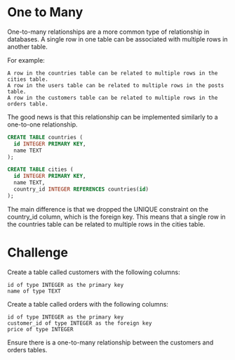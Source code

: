 # One to Many

One-to-many relationships are a more common type of relationship in databases. A single row in one table can be associated with multiple rows in another table.

For example:

    A row in the countries table can be related to multiple rows in the cities table.
    A row in the users table can be related to multiple rows in the posts table.
    A row in the customers table can be related to multiple rows in the orders table.

The good news is that this relationship can be implemented similarly to a one-to-one relationship.

```sql
CREATE TABLE countries (
  id INTEGER PRIMARY KEY,
  name TEXT
);

CREATE TABLE cities (
  id INTEGER PRIMARY KEY,
  name TEXT,
  country_id INTEGER REFERENCES countries(id)
);
```

The main difference is that we dropped the UNIQUE constraint on the country_id column, which is the foreign key. This means that a single row in the countries table can be related to multiple rows in the cities table.

# Challenge

Create a table called customers with the following columns:

    id of type INTEGER as the primary key
    name of type TEXT

Create a table called orders with the following columns:

    id of type INTEGER as the primary key
    customer_id of type INTEGER as the foreign key
    price of type INTEGER

Ensure there is a one-to-many relationship between the customers and orders tables.
